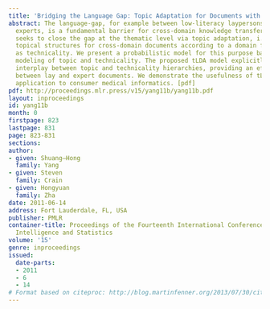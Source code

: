 ```yaml
---
title: 'Bridging the Language Gap: Topic Adaptation for Documents with Different Technicality'
abstract: The language-gap, for example between low-literacy laypersons and highly-technical
  experts, is a fundamental barrier for cross-domain knowledge transfer. This paper
  seeks to close the gap at the thematic level via topic adaptation, i.e., adjusting
  topical structures for cross-domain documents according to a domain factor such
  as technicality. We present a probabilistic model for this purpose based on joint
  modeling of topic and technicality. The proposed tLDA model explicitly encodes the
  interplay between topic and technicality hierarchies, providing an effective topic-bridge
  between lay and expert documents. We demonstrate the usefulness of tLDA with an
  application to consumer medical informatics. [pdf]
pdf: http://proceedings.mlr.press/v15/yang11b/yang11b.pdf
layout: inproceedings
id: yang11b
month: 0
firstpage: 823
lastpage: 831
page: 823-831
sections: 
author:
- given: Shuang–Hong
  family: Yang
- given: Steven
  family: Crain
- given: Hongyuan
  family: Zha
date: 2011-06-14
address: Fort Lauderdale, FL, USA
publisher: PMLR
container-title: Proceedings of the Fourteenth International Conference on Artificial
  Intelligence and Statistics
volume: '15'
genre: inproceedings
issued:
  date-parts:
  - 2011
  - 6
  - 14
# Format based on citeproc: http://blog.martinfenner.org/2013/07/30/citeproc-yaml-for-bibliographies/
---
```

